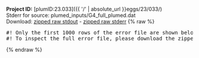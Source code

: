 **Project ID:** [plumID:23.033]({{ '/' | absolute_url }}eggs/23/033/)  
Stderr for source:  plumed_inputs/G4_full_plumed.dat   
Download: [zipped raw stdout](G4_full_plumed.dat.plumed.stdout.txt.zip) - [zipped raw stderr](G4_full_plumed.dat.plumed.stderr.txt.zip) 
{% raw %}
<pre>
#! Only the first 1000 rows of the error file are shown below
#! To inspect the full error file, please download the zipped raw stderr file above
</pre>
{% endraw %}
